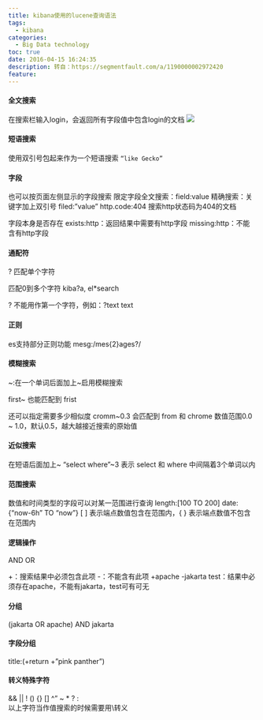 ```yaml
---
title: kibana使用的lucene查询语法
tags:
  - kibana
categories:
  - Big Data technology
toc: true
date: 2016-04-15 16:24:35
description: 转自：https://segmentfault.com/a/1190000002972420
feature:
---
```


#### 全文搜索
在搜索栏输入login，会返回所有字段值中包含login的文档
![](https://segmentfault.com/image?src=http://ww3.sinaimg.cn/large/005UHBLCgw1etvgt13cpfj31hc0saasc.jpg&objectId=1190000002972420&token=c5722ce23f803369898b45312196563c)
<!-- more -->

#### 短语搜索
使用双引号包起来作为一个短语搜索
`“like Gecko”`

#### 字段
也可以按页面左侧显示的字段搜索
限定字段全文搜索：field:value
精确搜索：关键字加上双引号 filed:”value”
http.code:404 搜索http状态码为404的文档

字段本身是否存在
exists:http：返回结果中需要有http字段
missing:http：不能含有http字段

#### 通配符
? 匹配单个字符

匹配0到多个字符
kiba?a, el*search

? 不能用作第一个字符，例如：?text text

#### 正则
es支持部分正则功能
mesg:/mes{2}ages?/

#### 模糊搜索
~:在一个单词后面加上~启用模糊搜索

first~ 也能匹配到 frist

还可以指定需要多少相似度
cromm~0.3 会匹配到 from 和 chrome
数值范围0.0 ~ 1.0，默认0.5，越大越接近搜索的原始值

#### 近似搜索
在短语后面加上~
“select where”~3 表示 select 和 where 中间隔着3个单词以内

#### 范围搜索
数值和时间类型的字段可以对某一范围进行查询
length:[100 TO 200]
date:{“now-6h” TO “now”}
[ ] 表示端点数值包含在范围内，{ } 表示端点数值不包含在范围内


#### 逻辑操作
AND
OR

+：搜索结果中必须包含此项
-：不能含有此项
+apache -jakarta test：结果中必须存在apache，不能有jakarta，test可有可无

#### 分组
(jakarta OR apache) AND jakarta

#### 字段分组
title:(+return +”pink panther”)

#### 转义特殊字符
&& || ! () {} [] ^” ~ * ? : \
以上字符当作值搜索的时候需要用\转义